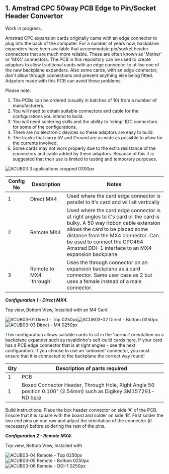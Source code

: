 ## 1. Amstrad CPC 50way PCB Edge to Pin/Socket Header Convertor
Work in progress.

Amstrad CPC expansion cards originally came with an edge connector to plug into the back of the computer. For a number of years now, backplane expanders have been available that accommodate pin/socket header connectors that are much more reliable. These are often known as 'Mother' or 'MX4' connectors. The PCB in this repository can be used to create adaptors to allow traditional cards with an edge connector to utilise one of the new backplane expanders. Also some cards, with an edge connector, don't allow through connections and prevent anything else being fitted. Adaptors made with this PCB can avoid these problems.

Please note.
1. The PCBs can be ordered (usually in batches of 10) from a number of manufacturers.
2. You will need to obtain suitable connectors and cable for the configurations you intend to build.
3. You will need soldering skills and the ability to 'crimp' IDC connectors for some of the configurations.
4. There are no electronic devices so these adaptors are easy to build.
5. The tracks that carry 5V and Ground are as wide as possible to allow for the currents involved.
6. Some cards may not work properly due to the extra resistance of the connectors and cable added by these adaptors. Because of this it is suggested that their use is limited to testing and temporary purposes.

![ACUB03 3 applications cropped 0300px](https://user-images.githubusercontent.com/68661647/236644518-c4704707-1bbb-412e-8b36-ce4ea67a2afd.jpg)

|Config No|Description|Notes|
|---|---|---|
| 1 | Direct MX4 | Used where the card edge connector is parallel to it's card and will sit vertically |
| 2 | Remote MX4 | Used where the card edge connector is at right angles to it's card or the card is bulky. A 50 way ribbon cable extension allows the card to be placed some distance from the MX4 connector. Can be used to connect the CPC464 Amstrad DDI-1 interface to an MX4 expansion backplane. |
| 3 | Remote to MX4 'through' | Uses the through connector on an expansion backplane as a card connector. Same user case as 2 but uses a female instead of a male connector. |

***Configuration 1 - Direct MX4.***

Top view, Bottom View, Installed with an M4 Card

![ACUB03-01 Direct - Top 0250px](https://user-images.githubusercontent.com/68661647/236645966-68d4789b-f4f9-4ccf-b1c6-4392ce2b5636.jpg)![ACUB03-02 Direct - Bottom 0250px](https://user-images.githubusercontent.com/68661647/236645976-0f68b3fe-ff6c-4017-af9f-2db338988cec.jpg)![ACUB03-03 Direct - M4 0250px](https://user-images.githubusercontent.com/68661647/236645982-0cf11acc-0293-4b94-8a06-b5337f82d0c7.jpg)

This configuration allows suitable cards to sit in the 'normal' orientation on a backplane expander such as revaldinho's self-build cards [here](https://github.com/revaldinho/cpc_ram_expansion/wiki/CPC-Expansion-Backplane). If your card has a PCB edge connector that is at right angles - see the next configuration. If you choose to use an 'unboxed' connector, you must ensure that it is connected to the backplane the correct way round!

| Qty | Description of parts required|
|---|---|
| 1 | PCB |
| 1 |Boxed Connector Header, Through Hole, Right Angle 50 position 0.100" (2.54mm) such as Digikey 3M157291-ND [here](https://www.digikey.co.uk/en/products/detail/3m/30350-5002HB/1237406?s=N4IgTCBcDaIMwFkCMBWA7GAnEgtAOQBEQBdAXyA) |

Build instructions. Place the box header connector on side 'A' of the PCB. Ensure that it is square with the board and solder on side 'B'. First solder the two end pins on one row and adjust the orientation of the connector (if necessary) before soldering the rest of the pins.


***Configuration 2 - Remote MX4.***

Top view, Bottom View, Installed with

![ACUB03-04 Remote - Top 0250px](https://user-images.githubusercontent.com/68661647/236801858-bf6a7499-16be-402d-bd9a-43dfbea2d7d7.jpg)![ACUB03-05 Remote - Bottom 0250px](https://user-images.githubusercontent.com/68661647/236801885-0dc35cd9-6af1-4590-b615-7658b8798d46.jpg)![ACUB03-06 Remote - DDI-1 0250px](https://user-images.githubusercontent.com/68661647/236801919-3eab38f5-8e79-4e69-8559-1dfed11ef897.jpg)
